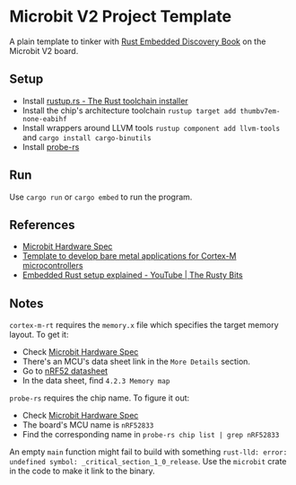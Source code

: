# Microbit V2 Project Template

A plain template to tinker with [Rust Embedded Discovery Book](https://docs.rust-embedded.org/discovery/microbit/index.html) on the Microbit V2 board.

## Setup

- Install [rustup.rs - The Rust toolchain installer](https://rustup.rs/)
- Install the chip's architecture toolchain `rustup target add thumbv7em-none-eabihf`
- Install wrappers around LLVM tools `rustup component add llvm-tools` and `cargo install cargo-binutils`
- Install [probe-rs](https://probe.rs/docs/getting-started/installation/)

## Run

Use `cargo run` or `cargo embed` to run the program.

## References

- [Microbit Hardware Spec](https://tech.microbit.org/hardware/)
- [Template to develop bare metal applications for Cortex-M microcontrollers](https://github.com/rust-embedded/cortex-m-quickstart/tree/master)
- [Embedded Rust setup explained - YouTube | The Rusty Bits](https://www.youtube.com/watch?v=TOAynddiu5M)

## Notes

`cortex-m-rt` requires the `memory.x` file which specifies the target memory layout. To get it:

- Check [Microbit Hardware Spec](https://tech.microbit.org/hardware/)
- There's an MCU's data sheet link in the `More Details` section.
- Go to [nRF52 datasheet](https://infocenter.nordicsemi.com/index.jsp?topic=%2Fstruct_nrf52%2Fstruct%2Fnrf52833.html&cp=3_1)
- In the data sheet, find `4.2.3 Memory map`

`probe-rs` requires the chip name. To figure it out:

- Check [Microbit Hardware Spec](https://tech.microbit.org/hardware/)
- The board's MCU name is `nRF52833`
- Find the corresponding name in `probe-rs chip list | grep nRF52833`

An empty `main` function might fail to build with something `rust-lld: error: undefined symbol: _critical_section_1_0_release`. Use the `microbit` crate in the code to make it link to the binary.
